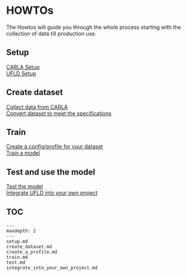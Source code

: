 # HOWTOs
The Howtos will guide you through the whole process starting with the collection of data till production use. 

## Setup
[CARLA Setup](<carla_ds:howto/carla_setup>)    
[UFLD Setup](./setup.md)  

## Create dataset
[Collect data from CARLA](<carla_ds:howto/generate_dataset_from_carla>)  
[Convert dataset to meet the specifications](./create_dataset.md)  

## Train
[Create a config/profile for your dataset](./create_a_profile.md)  
[Train a model](./train.md)  

## Test and use the model
[Test the model](./test.md)  
[Integrate UFLD into your own project](./integrate_into_your_own_project.md)


## TOC
```{toctree}
---
maxdepth: 2
---
setup.md
create_dataset.md
create_a_profile.md
train.md
test.md
integrate_into_your_own_project.md
```
